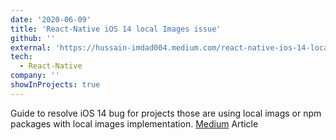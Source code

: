 ```yaml
---
date: '2020-06-09'
title: 'React-Native iOS 14 local Images issue'
github: ''
external: 'https://hussain-imdad004.medium.com/react-native-ios-14-local-images-issue-resolved-2cd389130001'
tech:
  - React-Native
company: ''
showInProjects: true
---
```


Guide to resolve iOS 14 bug for projects those are using local imags or npm packages with local images implementation. [Medium](https://hussain-imdad004.medium.com/react-native-ios-14-local-images-issue-resolved-2cd389130001) Article
